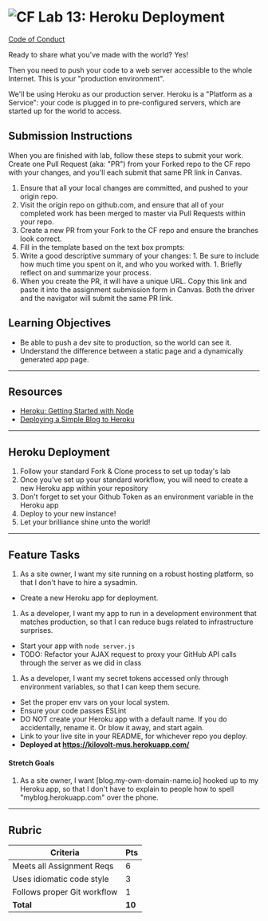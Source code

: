 ![CF](https://i.imgur.com/7v5ASc8.png)  Lab 13: Heroku Deployment
=======
[Code of Conduct](https://github.com/codefellows/code-of-conduct)

Ready to share what you've made with the world? Yes!

Then you need to push your code to a web server accessible to the whole Internet. This is your "production environment".

We'll be using Heroku as our production server. Heroku is a "Platform as a Service": your code is plugged in to pre-configured servers, which are started up for the world to access.

## Submission Instructions
When you are finished with lab, follow these steps to submit your work. Create one Pull Request (aka: "PR") from your Forked repo to the CF repo with your changes, and you'll each submit that same PR link in Canvas.

1. Ensure that all your local changes are committed, and pushed to your origin repo.
1. Visit the origin repo on github.com, and ensure that all of your completed work has been merged to master via Pull Requests within your repo.
1. Create a new PR from your Fork to the CF repo and ensure the branches look correct.
1. Fill in the template based on the text box prompts:
  1. Write a good descriptive summary of your changes:
    1. Be sure to include how much time you spent on it, and who you worked with.
    1. Briefly reflect on and summarize your process.
1. When you create the PR, it will have a unique URL. Copy this link and paste it into the assignment submission form in Canvas. Both the driver and the navigator will submit the same PR link.


## Learning Objectives

- Be able to push a dev site to production, so the world can see it.
- Understand the difference between a static page and a dynamically generated app page.

---

## Resources  

- [Heroku: Getting Started with Node](https://devcenter.heroku.com/articles/getting-started-with-nodejs#introduction)
- [Deploying a Simple Blog to Heroku](https://howtonode.org/deploy-blog-to-heroku)

---

## Heroku Deployment

1. Follow your standard Fork & Clone process to set up today's lab
2. Once you've set up your standard workflow, you will need to create a new Heroku app within your repository
3. Don't forget to set your Github Token as an environment variable in the Heroku app
4. Deploy to your new instance!
5. Let your brilliance shine unto the world!

---

## Feature Tasks  

1. As a site owner, I want my site running on a robust hosting platform, so that I don't have to hire a sysadmin.
 - Create a new Heroku app for deployment.
1. As a developer, I want my app to run in a development environment that matches production, so that I can reduce bugs related to infrastructure surprises.
 - Start your app with `node server.js`
 - TODO: Refactor your AJAX request to proxy your GitHub API calls through the server as we did in class
1. As a developer, I want my secret tokens accessed only through environment variables, so that I can keep them secure.
 - Set the proper env vars on your local system.
 - Ensure your code passes ESLint
 - DO NOT create your Heroku app with a default name. If you do accidentally, rename it. Or blow it away, and start again.
 - Link to your live site in your README, for whichever repo you deploy.
 - **Deployed at https://kilovolt-mus.herokuapp.com/**

#### Stretch Goals  

 1. As a site owner, I want [blog.my-own-domain-name.io] hooked up to my Heroku app, so that I don't have to explain to people how to spell "myblog.herokuapp.com" over the phone.

---

## Rubric  

Criteria | Pts
---|---
Meets all Assignment Reqs | 6
Uses idiomatic code style | 3
Follows proper Git workflow | 1
**Total** | **10**
